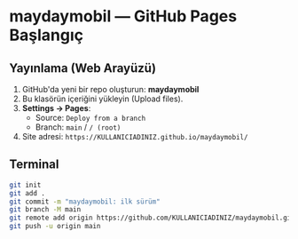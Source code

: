 # maydaymobil — GitHub Pages Başlangıç

## Yayınlama (Web Arayüzü)
1. GitHub'da yeni bir repo oluşturun: **maydaymobil**
2. Bu klasörün içeriğini yükleyin (Upload files).
3. **Settings → Pages**:
   - Source: `Deploy from a branch`
   - Branch: `main` / `/ (root)`
4. Site adresi: `https://KULLANICIADINIZ.github.io/maydaymobil/`

## Terminal
```bash
git init
git add .
git commit -m "maydaymobil: ilk sürüm"
git branch -M main
git remote add origin https://github.com/KULLANICIADINIZ/maydaymobil.git
git push -u origin main
```

